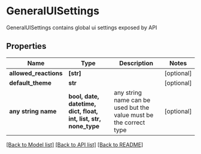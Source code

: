 # GeneralUISettings

GeneralUISettings contains global ui settings exposed by API

## Properties
Name | Type | Description | Notes
------------ | ------------- | ------------- | -------------
**allowed_reactions** | **[str]** |  | [optional] 
**default_theme** | **str** |  | [optional] 
**any string name** | **bool, date, datetime, dict, float, int, list, str, none_type** | any string name can be used but the value must be the correct type | [optional]

[[Back to Model list]](../README.md#documentation-for-models) [[Back to API list]](../README.md#documentation-for-api-endpoints) [[Back to README]](../README.md)


